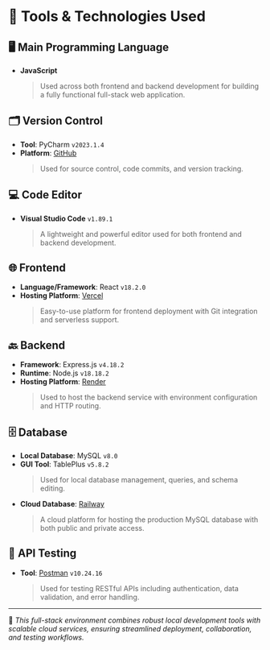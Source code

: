 # 🔧 Tools & Technologies Used

## 🖥️ Main Programming Language
- **JavaScript**  
  > Used across both frontend and backend development for building a fully functional full-stack web application.

## 🗂️ Version Control  
- **Tool**: PyCharm `v2023.1.4`  
- **Platform**: [GitHub](https://github.com)  
  > Used for source control, code commits, and version tracking.

## 💻 Code Editor  
- **Visual Studio Code** `v1.89.1`  
  > A lightweight and powerful editor used for both frontend and backend development.

## 🌐 Frontend  
- **Language/Framework**: React `v18.2.0`  
- **Hosting Platform**: [Vercel](https://vercel.com)  
  > Easy-to-use platform for frontend deployment with Git integration and serverless support.

## 🔙 Backend  
- **Framework**: Express.js `v4.18.2`  
- **Runtime**: Node.js `v18.18.2`  
- **Hosting Platform**: [Render](https://render.com)  
  > Used to host the backend service with environment configuration and HTTP routing.

## 🗄️ Database  
- **Local Database**: MySQL `v8.0`  
- **GUI Tool**: TablePlus `v5.8.2`  
  > Used for local database management, queries, and schema editing.
- **Cloud Database**: [Railway](https://railway.app)  
  > A cloud platform for hosting the production MySQL database with both public and private access.

## 🔁 API Testing  
- **Tool**: [Postman](https://www.postman.com) `v10.24.16`  
  > Used for testing RESTful APIs including authentication, data validation, and error handling.

---

📝 *This full-stack environment combines robust local development tools with scalable cloud services, ensuring streamlined deployment, collaboration, and testing workflows.*
